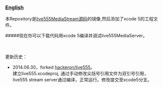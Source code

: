 ###  [English](https://github.com/younthu/live555/edit/master/README.md)

本Repository是[live555MediaStream源码](http://www.live555.com/liveMedia/public/)的镜像,然后添加了xcode 5的工程文件。

#####现在你可以下载代码用xcode 5编译并调试live555MediaServer。

<br><br>
更新历史：

* 2014.06.30，forked [hackeron/live555](https://github.com/hackeron/live555)。<br>建立live555.xcodeproj, 通过手动修改尖括号引用文件为双引号引用，live555 stream server通过编译，正常运行。修改提交至xcode5分支。
